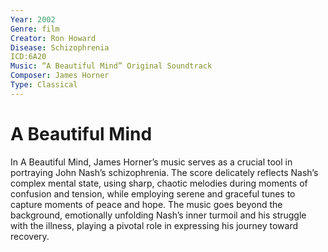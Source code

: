 ```yaml
---
Year: 2002
Genre: film
Creator: Ron Howard
Disease: Schizophrenia
ICD:6A20
Music: “A Beautiful Mind” Original Soundtrack
Composer: James Horner
Type: Classical
---
```


# A Beautiful Mind

In A Beautiful Mind, James Horner’s music serves as a crucial tool in portraying John Nash’s schizophrenia. The score delicately reflects Nash’s complex mental state, using sharp, chaotic melodies during moments of confusion and tension, while employing serene and graceful tunes to capture moments of peace and hope. The music goes beyond the background, emotionally unfolding Nash’s inner turmoil and his struggle with the illness, playing a pivotal role in expressing his journey toward recovery.
